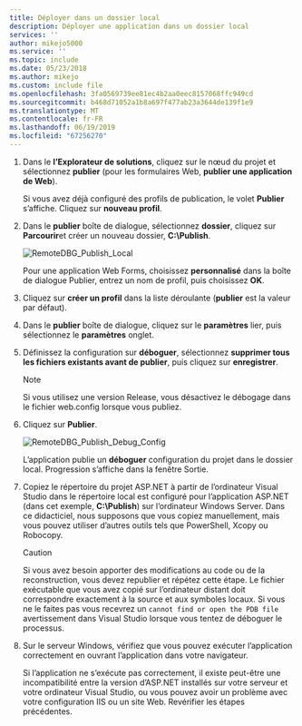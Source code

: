 ```yaml
---
title: Déployer dans un dossier local
description: Déployer une application dans un dossier local
services: ''
author: mikejo5000
ms.service: ''
ms.topic: include
ms.date: 05/23/2018
ms.author: mikejo
ms.custom: include file
ms.openlocfilehash: 3fa0569739ee81ec4b2aa0eec8157068ffc949cd
ms.sourcegitcommit: b468d71052a1b8a697f477ab23a3644de139f1e9
ms.translationtype: MT
ms.contentlocale: fr-FR
ms.lasthandoff: 06/19/2019
ms.locfileid: "67256270"
---
```

1. Dans le **l’Explorateur de solutions**, cliquez sur le nœud du projet et sélectionnez **publier** (pour les formulaires Web, **publier une application de Web**).

    Si vous avez déjà configuré des profils de publication, le volet **Publier** s’affiche. Cliquez sur **nouveau profil**.

1. Dans le **publier** boîte de dialogue, sélectionnez **dossier**, cliquez sur **Parcourir**et créer un nouveau dossier, **C:\Publish**.

    ![RemoteDBG_Publish_Local](../media/remotedbg_publish_local.png "RemoteDBG_Publish_Local")

    Pour une application Web Forms, choisissez **personnalisé** dans la boîte de dialogue Publier, entrez un nom de profil, puis choisissez **OK**.

1. Cliquez sur **créer un profil** dans la liste déroulante (**publier** est la valeur par défaut).

1. Dans le **publier** boîte de dialogue, cliquez sur le **paramètres** lier, puis sélectionnez le **paramètres** onglet.

1. Définissez la configuration sur **déboguer**, sélectionnez **supprimer tous les fichiers existants avant de publier**, puis cliquez sur **enregistrer**.

    > [!NOTE]
    > Si vous utilisez une version Release, vous désactivez le débogage dans le fichier web.config lorsque vous publiez.

1. Cliquez sur **Publier**.

    ![RemoteDBG_Publish_Debug_Config](../media/remotedbg_publish_debug_config.png "RemoteDBG_Publish_Debug_Config")

    L’application publie un **déboguer** configuration du projet dans le dossier local. Progression s’affiche dans la fenêtre Sortie.

1. Copiez le répertoire du projet ASP.NET à partir de l’ordinateur Visual Studio dans le répertoire local est configuré pour l’application ASP.NET (dans cet exemple, **C:\Publish**) sur l’ordinateur Windows Server. Dans ce didacticiel, nous supposons que vous copiez manuellement, mais vous pouvez utiliser d’autres outils tels que PowerShell, Xcopy ou Robocopy.

    > [!CAUTION]
    > Si vous avez besoin apporter des modifications au code ou de la reconstruction, vous devez republier et répétez cette étape. Le fichier exécutable que vous avez copié sur l’ordinateur distant doit correspondre exactement à la source et aux symboles locaux.    Si vous ne le faites pas vous recevrez un `cannot find or open the PDB file` avertissement dans Visual Studio lorsque vous tentez de déboguer le processus.

1. Sur le serveur Windows, vérifiez que vous pouvez exécuter l’application correctement en ouvrant l’application dans votre navigateur.

    Si l’application ne s’exécute pas correctement, il existe peut-être une incompatibilité entre la version d’ASP.NET installés sur votre serveur et votre ordinateur Visual Studio, ou vous pouvez avoir un problème avec votre configuration IIS ou un site Web. Revérifier les étapes précédentes.
